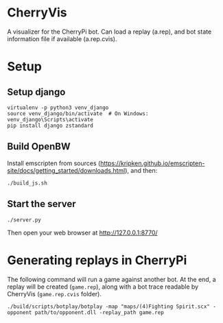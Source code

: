 # CherryVis
A visualizer for the CherryPi bot. Can load a replay (a.rep), and bot state
information file if available (a.rep.cvis).

# Setup
## Setup django
```
virtualenv -p python3 venv_django
source venv_django/bin/activate  # On Windows: venv_django\Scripts\activate
pip install django zstandard
```

## Build OpenBW
Install emscripten from sources (https://kripken.github.io/emscripten-site/docs/getting_started/downloads.html), and then:
```
./build_js.sh
```

## Start the server
```
./server.py
```
Then open your web browser at http://127.0.0.1:8770/


# Generating replays in CherryPi
The following command will run a game against another bot.
At the end, a replay will be created (`game.rep`),
along with a bot trace readable by CherryVis (`game.rep.cvis` folder).
```
./build/scripts/botplay/botplay -map "maps/(4)Fighting Spirit.scx" -opponent path/to/opponent.dll -replay_path game.rep
```
